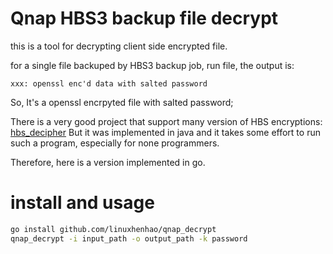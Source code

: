 # Qnap HBS3 backup file decrypt

this is a tool for decrypting client side encrypted file.

for a single file backuped by HBS3 backup job, run file, the output is:
```text
xxx: openssl enc'd data with salted password
```
So, It's a openssl encrpyted file with salted password;

There is a very good project that support many version of HBS encryptions: [hbs_decipher](https://github.com/Mikiya83/hbs_decipher)
But it was implemented in java and it takes some effort to run such a program, especially for none programmers.

Therefore, here is a version implemented in go.

# install and usage

```bash
go install github.com/linuxhenhao/qnap_decrypt
qnap_decrypt -i input_path -o output_path -k password
```